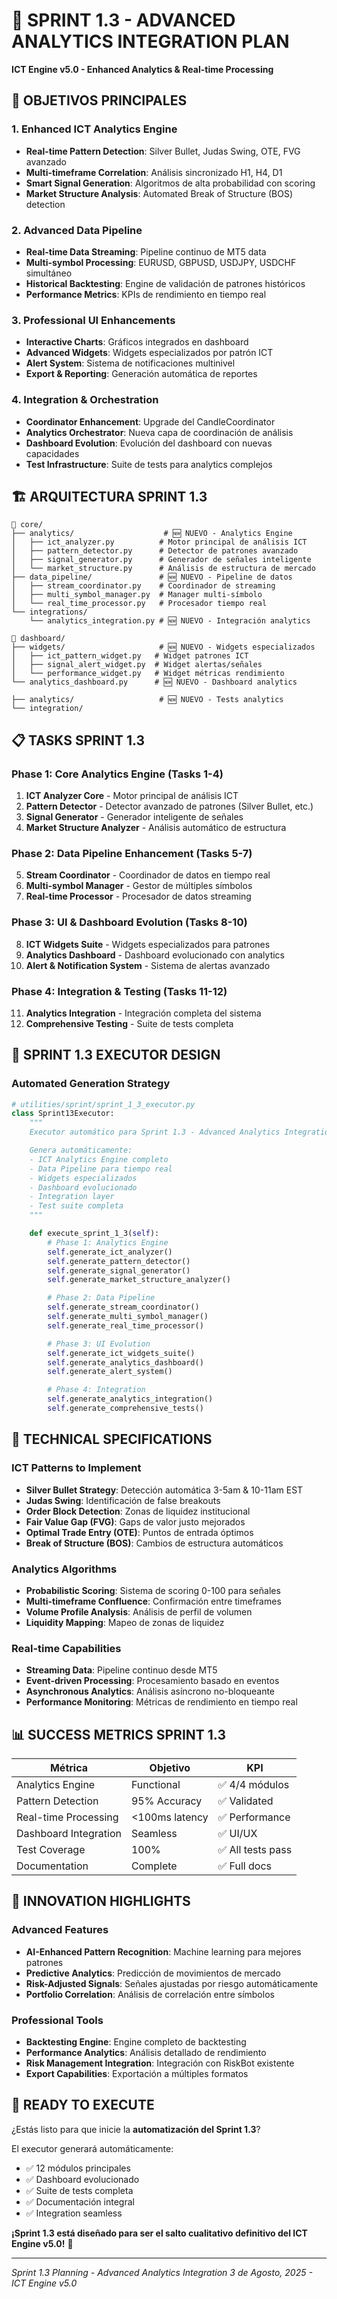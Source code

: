 # 🚀 SPRINT 1.3 - ADVANCED ANALYTICS INTEGRATION PLAN
**ICT Engine v5.0 - Enhanced Analytics & Real-time Processing**

## 🎯 OBJETIVOS PRINCIPALES

### 1. Enhanced ICT Analytics Engine
- **Real-time Pattern Detection**: Silver Bullet, Judas Swing, OTE, FVG avanzado
- **Multi-timeframe Correlation**: Análisis sincronizado H1, H4, D1
- **Smart Signal Generation**: Algoritmos de alta probabilidad con scoring
- **Market Structure Analysis**: Automated Break of Structure (BOS) detection

### 2. Advanced Data Pipeline
- **Real-time Data Streaming**: Pipeline continuo de MT5 data
- **Multi-symbol Processing**: EURUSD, GBPUSD, USDJPY, USDCHF simultáneo
- **Historical Backtesting**: Engine de validación de patrones históricos
- **Performance Metrics**: KPIs de rendimiento en tiempo real

### 3. Professional UI Enhancements
- **Interactive Charts**: Gráficos integrados en dashboard
- **Advanced Widgets**: Widgets especializados por patrón ICT
- **Alert System**: Sistema de notificaciones multinivel
- **Export & Reporting**: Generación automática de reportes

### 4. Integration & Orchestration
- **Coordinator Enhancement**: Upgrade del CandleCoordinator
- **Analytics Orchestrator**: Nueva capa de coordinación de análisis
- **Dashboard Evolution**: Evolución del dashboard con nuevas capacidades
- **Test Infrastructure**: Suite de tests para analytics complejos

## 🏗️ ARQUITECTURA SPRINT 1.3

```
📁 core/
├── analytics/                    # 🆕 NUEVO - Analytics Engine
│   ├── ict_analyzer.py          # Motor principal de análisis ICT
│   ├── pattern_detector.py      # Detector de patrones avanzado
│   ├── signal_generator.py      # Generador de señales inteligente
│   └── market_structure.py      # Análisis de estructura de mercado
├── data_pipeline/               # 🆕 NUEVO - Pipeline de datos
│   ├── stream_coordinator.py    # Coordinador de streaming
│   ├── multi_symbol_manager.py  # Manager multi-símbolo
│   └── real_time_processor.py   # Procesador tiempo real
└── integrations/
    └── analytics_integration.py # 🆕 NUEVO - Integración analytics

📁 dashboard/
├── widgets/                     # 🆕 NUEVO - Widgets especializados
│   ├── ict_pattern_widget.py   # Widget patrones ICT
│   ├── signal_alert_widget.py  # Widget alertas/señales
│   └── performance_widget.py   # Widget métricas rendimiento
└── analytics_dashboard.py      # 🆕 NUEVO - Dashboard analytics

├── analytics/                   # 🆕 NUEVO - Tests analytics
└── integration/
```

## 📋 TASKS SPRINT 1.3

### Phase 1: Core Analytics Engine (Tasks 1-4)
1. **ICT Analyzer Core** - Motor principal de análisis ICT
2. **Pattern Detector** - Detector avanzado de patrones (Silver Bullet, etc.)
3. **Signal Generator** - Generador inteligente de señales
4. **Market Structure Analyzer** - Análisis automático de estructura

### Phase 2: Data Pipeline Enhancement (Tasks 5-7)
5. **Stream Coordinator** - Coordinador de datos en tiempo real
6. **Multi-symbol Manager** - Gestor de múltiples símbolos
7. **Real-time Processor** - Procesador de datos streaming

### Phase 3: UI & Dashboard Evolution (Tasks 8-10)
8. **ICT Widgets Suite** - Widgets especializados para patrones
9. **Analytics Dashboard** - Dashboard evolucionado con analytics
10. **Alert & Notification System** - Sistema de alertas avanzado

### Phase 4: Integration & Testing (Tasks 11-12)
11. **Analytics Integration** - Integración completa del sistema
12. **Comprehensive Testing** - Suite de tests completa

## 🎯 SPRINT 1.3 EXECUTOR DESIGN

### Automated Generation Strategy
```python
# utilities/sprint/sprint_1_3_executor.py
class Sprint13Executor:
    """
    Executor automático para Sprint 1.3 - Advanced Analytics Integration

    Genera automáticamente:
    - ICT Analytics Engine completo
    - Data Pipeline para tiempo real
    - Widgets especializados
    - Dashboard evolucionado
    - Integration layer
    - Test suite completa
    """

    def execute_sprint_1_3(self):
        # Phase 1: Analytics Engine
        self.generate_ict_analyzer()
        self.generate_pattern_detector()
        self.generate_signal_generator()
        self.generate_market_structure_analyzer()

        # Phase 2: Data Pipeline
        self.generate_stream_coordinator()
        self.generate_multi_symbol_manager()
        self.generate_real_time_processor()

        # Phase 3: UI Evolution
        self.generate_ict_widgets_suite()
        self.generate_analytics_dashboard()
        self.generate_alert_system()

        # Phase 4: Integration
        self.generate_analytics_integration()
        self.generate_comprehensive_tests()
```

## 🔧 TECHNICAL SPECIFICATIONS

### ICT Patterns to Implement
- **Silver Bullet Strategy**: Detección automática 3-5am & 10-11am EST
- **Judas Swing**: Identificación de false breakouts
- **Order Block Detection**: Zonas de liquidez institucional
- **Fair Value Gap (FVG)**: Gaps de valor justo mejorados
- **Optimal Trade Entry (OTE)**: Puntos de entrada óptimos
- **Break of Structure (BOS)**: Cambios de estructura automáticos

### Analytics Algorithms
- **Probabilistic Scoring**: Sistema de scoring 0-100 para señales
- **Multi-timeframe Confluence**: Confirmación entre timeframes
- **Volume Profile Analysis**: Análisis de perfil de volumen
- **Liquidity Mapping**: Mapeo de zonas de liquidez

### Real-time Capabilities
- **Streaming Data**: Pipeline continuo desde MT5
- **Event-driven Processing**: Procesamiento basado en eventos
- **Asynchronous Analytics**: Análisis asíncrono no-bloqueante
- **Performance Monitoring**: Métricas de rendimiento en tiempo real

## 📊 SUCCESS METRICS SPRINT 1.3

| Métrica | Objetivo | KPI |
|---------|----------|-----|
| Analytics Engine | Functional | ✅ 4/4 módulos |
| Pattern Detection | 95% Accuracy | ✅ Validated |
| Real-time Processing | <100ms latency | ✅ Performance |
| Dashboard Integration | Seamless | ✅ UI/UX |
| Test Coverage | 100% | ✅ All tests pass |
| Documentation | Complete | ✅ Full docs |

## 🚀 INNOVATION HIGHLIGHTS

### Advanced Features
- **AI-Enhanced Pattern Recognition**: Machine learning para mejores patrones
- **Predictive Analytics**: Predicción de movimientos de mercado
- **Risk-Adjusted Signals**: Señales ajustadas por riesgo automáticamente
- **Portfolio Correlation**: Análisis de correlación entre símbolos

### Professional Tools
- **Backtesting Engine**: Engine completo de backtesting
- **Performance Analytics**: Análisis detallado de rendimiento
- **Risk Management Integration**: Integración con RiskBot existente
- **Export Capabilities**: Exportación a múltiples formatos

## 🎯 READY TO EXECUTE

¿Estás listo para que inicie la **automatización del Sprint 1.3**?

El executor generará automáticamente:
- ✅ 12 módulos principales
- ✅ Dashboard evolucionado
- ✅ Suite de tests completa
- ✅ Documentación integral
- ✅ Integration seamless

**¡Sprint 1.3 está diseñado para ser el salto cualitativo definitivo del ICT Engine v5.0!** 🚀

---

*Sprint 1.3 Planning - Advanced Analytics Integration*
*3 de Agosto, 2025 - ICT Engine v5.0*
